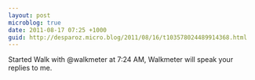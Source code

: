```yaml
---
layout: post
microblog: true
date: 2011-08-17 07:25 +1000
guid: http://desparoz.micro.blog/2011/08/16/t103578024489914368.html
---
```

Started Walk with @walkmeter at 7:24 AM, Walkmeter will speak your replies to me.
